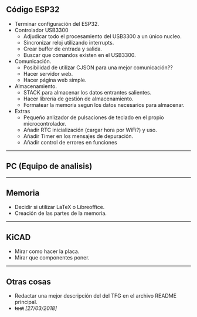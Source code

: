 ## Código ESP32
* Terminar configuración del ESP32.
* Controlador USB3300
  * Adjudicar todo el procesamiento del USB3300 a un único nucleo.
  * Sincronizar reloj utilizando interrupts.
  * Crear buffer de entrada y salida.
  * Buscar que comandos existen en el USB3300.
* Comunicación.
  * Posibilidad de utilizar CJSON para una mejor comunicación??
  * Hacer servidor web.
  * Hacer página web simple.
* Almacenamiento.
  * STACK para almacenar los datos entrantes salientes.
  * Hacer librería de gestión de almacenamiento.
  * Formatear la memoria segun los datos necesarios para almacenar.
* Extras
  * Pequeño anlizador de pulsaciones de teclado en el propio microcontrolador.
  * Añadir RTC inicialización (cargar hora por WiFi?) y uso.
  * Añadir Timer en los mensajes de depuración.
  * Añadir control de errores en funciones

___
## PC (Equipo de analisis)
___
## Memoria
* Decidir si utilizar LaTeX o Libreoffice.
* Creación de las partes de la memoria.
___
## KiCAD
* Mirar como hacer la placa.
* Mirar que componentes poner.
___
## Otras cosas
* Redactar una mejor descripción del del TFG en el archivo README principal.
* ~~test~~ _[27/03/2018]_